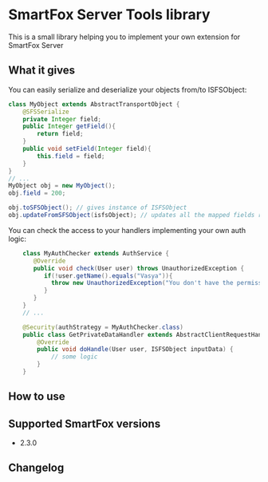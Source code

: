 # SmartFox Server Tools library

This is a small library helping you to implement your own extension for SmartFox Server

## What it gives

You can easily serialize and deserialize your objects from/to ISFSObject:

```java
class MyObject extends AbstractTransportObject {
    @SFSSerialize
    private Integer field;
    public Integer getField(){
        return field;
    }
    public void setField(Integer field){
        this.field = field;
    }
}
// ...
MyObject obj = new MyObject();
obj.field = 200;

obj.toSFSObject(); // gives instance of ISFSObject
obj.updateFromSFSObject(isfsObject); // updates all the mapped fields recursively

```

You can check the access to your handlers implementing your own auth logic:

```java
    class MyAuthChecker extends AuthService {
       @Override
       public void check(User user) throws UnauthorizedException {
          if(!user.getName().equals("Vasya")){
            throw new UnauthorizedException("You don't have the permission to access this handler!");
          }
       }
    }
    // ...

    @Security(authStrategy = MyAuthChecker.class)
    public class GetPrivateDataHandler extends AbstractClientRequestHandler {
        @Override
        public void doHandle(User user, ISFSObject inputData) {
            // some logic
        }
    }

```

## How to use

## Supported SmartFox versions

* 2.3.0

## Changelog
